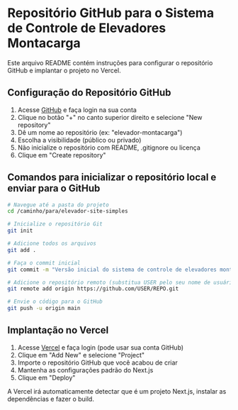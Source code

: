 # Repositório GitHub para o Sistema de Controle de Elevadores Montacarga

Este arquivo README contém instruções para configurar o repositório GitHub e implantar o projeto no Vercel.

## Configuração do Repositório GitHub

1. Acesse [GitHub](https://github.com) e faça login na sua conta
2. Clique no botão "+" no canto superior direito e selecione "New repository"
3. Dê um nome ao repositório (ex: "elevador-montacarga")
4. Escolha a visibilidade (público ou privado)
5. Não inicialize o repositório com README, .gitignore ou licença
6. Clique em "Create repository"

## Comandos para inicializar o repositório local e enviar para o GitHub

```bash
# Navegue até a pasta do projeto
cd /caminho/para/elevador-site-simples

# Inicialize o repositório Git
git init

# Adicione todos os arquivos
git add .

# Faça o commit inicial
git commit -m "Versão inicial do sistema de controle de elevadores montacarga"

# Adicione o repositório remoto (substitua USER pelo seu nome de usuário e REPO pelo nome do repositório)
git remote add origin https://github.com/USER/REPO.git

# Envie o código para o GitHub
git push -u origin main
```

## Implantação no Vercel

1. Acesse [Vercel](https://vercel.com) e faça login (pode usar sua conta GitHub)
2. Clique em "Add New" e selecione "Project"
3. Importe o repositório GitHub que você acabou de criar
4. Mantenha as configurações padrão do Next.js
5. Clique em "Deploy"

A Vercel irá automaticamente detectar que é um projeto Next.js, instalar as dependências e fazer o build.
